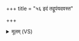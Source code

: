 +++
title = "५६ इदं तद्रूपंयदवस्त"

+++
<details><summary>मूलम् (VS)</summary>

इ॒दं तद्रू॒पंयदव॑स्त॒ योषा॑ जा॒यां जि॑ज्ञासे॒ मन॑सा॒ चर॑न्तीम्।  
तामन्व॑र्तिष्ये॒सखि॑भि॒र्नव॑ग्वैः॒ क इ॒मान्वि॒द्वान्वि च॑चर्त॒ पाशा॑न् ॥
</details>